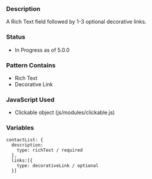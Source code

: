 ### Description
A Rich Text field followed by 1-3 optional decorative links.

### Status
* In Progress as of 5.0.0

### Pattern Contains
* Rich Text
* Decorative Link

### JavaScript Used
* Clickable object (js/modules/clickable.js)

### Variables
~~~
contactList: {
  description: 
    type: richText / required
  },
  links:[{
    type: decorativeLink / optional
  }]
~~~
